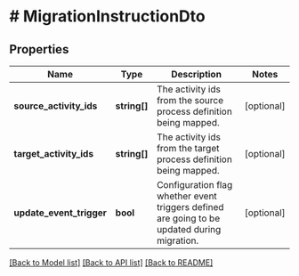 # # MigrationInstructionDto

## Properties

Name | Type | Description | Notes
------------ | ------------- | ------------- | -------------
**source_activity_ids** | **string[]** | The activity ids from the source process definition being mapped. | [optional]
**target_activity_ids** | **string[]** | The activity ids from the target process definition being mapped. | [optional]
**update_event_trigger** | **bool** | Configuration flag whether event triggers defined are going to be updated during migration. | [optional]

[[Back to Model list]](../../README.md#models) [[Back to API list]](../../README.md#endpoints) [[Back to README]](../../README.md)
